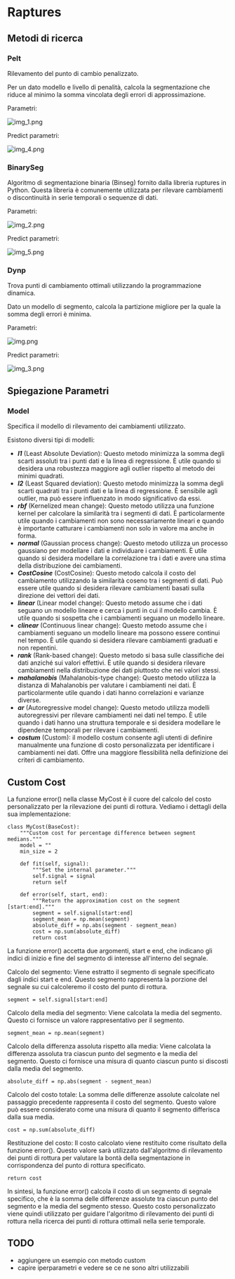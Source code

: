 # Raptures
## Metodi di ricerca
### Pelt
Rilevamento del punto di cambio penalizzato.

Per un dato modello e livello di penalità, calcola la segmentazione che riduce al minimo la somma vincolata degli errori di approssimazione.

Parametri:

![img_1.png](img/img_1.png)

Predict parametri:

![img_4.png](img/img_4.png)

### BinarySeg

Algoritmo di segmentazione binaria (Binseg) fornito dalla libreria ruptures in Python. Questa libreria è comunemente utilizzata per rilevare cambiamenti o discontinuità in serie temporali o sequenze di dati.


Parametri:

![img_2.png](img/img_2.png)

Predict parametri:

![img_5.png](img/img_5.png)

### Dynp
Trova punti di cambiamento ottimali utilizzando la programmazione dinamica.

Dato un modello di segmento, calcola la partizione migliore per la quale la somma degli errori è minima.

Parametri:


![img.png](img/img.png)

Predict parametri:

![img_3.png](img/img_3.png)

## Spiegazione Parametri
### Model
Specifica il modello di rilevamento dei cambiamenti utilizzato.

Esistono diversi tipi di modelli:

+ ***l1*** (Least Absolute Deviation): Questo metodo minimizza la somma degli scarti assoluti tra i punti dati e la linea di regressione. È utile quando si desidera una robustezza maggiore agli outlier rispetto al metodo dei minimi quadrati.
+ ***l2*** (Least Squared deviation): Questo metodo minimizza la somma degli scarti quadrati tra i punti dati e la linea di regressione. È sensibile agli outlier, ma può essere influenzato in modo significativo da essi.
+ ***rbf*** (Kernelized mean change): Questo metodo utilizza una funzione kernel per calcolare la similarità tra i segmenti di dati. È particolarmente utile quando i cambiamenti non sono necessariamente lineari e quando è importante catturare i cambiamenti non solo in valore ma anche in forma.
+ ***normal*** (Gaussian process change): Questo metodo utilizza un processo gaussiano per modellare i dati e individuare i cambiamenti. È utile quando si desidera modellare la correlazione tra i dati e avere una stima della distribuzione dei cambiamenti.
+ ***CostCosine*** (CostCosine): Questo metodo calcola il costo del cambiamento utilizzando la similarità coseno tra i segmenti di dati. Può essere utile quando si desidera rilevare cambiamenti basati sulla direzione dei vettori dei dati.
+ ***linear*** (Linear model change): Questo metodo assume che i dati seguano un modello lineare e cerca i punti in cui il modello cambia. È utile quando si sospetta che i cambiamenti seguano un modello lineare.
+ ***clinear*** (Continuous linear change): Questo metodo assume che i cambiamenti seguano un modello lineare ma possono essere continui nel tempo. È utile quando si desidera rilevare cambiamenti graduati e non repentini.
+ ***rank*** (Rank-based change): Questo metodo si basa sulle classifiche dei dati anziché sui valori effettivi. È utile quando si desidera rilevare cambiamenti nella distribuzione dei dati piuttosto che nei valori stessi.
+ ***mahalanobis*** (Mahalanobis-type change): Questo metodo utilizza la distanza di Mahalanobis per valutare i cambiamenti nei dati. È particolarmente utile quando i dati hanno correlazioni e varianze diverse.
+ ***ar*** (Autoregressive model change): Questo metodo utilizza modelli autoregressivi per rilevare cambiamenti nei dati nel tempo. È utile quando i dati hanno una struttura temporale e si desidera modellare le dipendenze temporali per rilevare i cambiamenti.
+ ***costum*** (Custom): il modello costum consente agli utenti di definire manualmente una funzione di costo personalizzata per identificare i cambiamenti nei dati. Offre una maggiore flessibilità nella definizione dei criteri di cambiamento.

## Custom Cost

La funzione error() nella classe MyCost è il cuore del calcolo del costo personalizzato per la rilevazione dei punti di rottura. Vediamo i dettagli della sua implementazione:

```
class MyCost(BaseCost):
    """Custom cost for percentage difference between segment medians."""
    model = ""
    min_size = 2

    def fit(self, signal):
        """Set the internal parameter."""
        self.signal = signal
        return self

    def error(self, start, end):
        """Return the approximation cost on the segment [start:end]."""
        segment = self.signal[start:end]
        segment_mean = np.mean(segment)
        absolute_diff = np.abs(segment - segment_mean)
        cost = np.sum(absolute_diff)
        return cost
```


La funzione error() accetta due argomenti, start e end, che indicano gli indici di inizio e fine del segmento di interesse all'interno del segnale.

Calcolo del segmento: Viene estratto il segmento di segnale specificato dagli indici start e end. Questo segmento rappresenta la porzione del segnale su cui calcoleremo il costo del punto di rottura.

```
segment = self.signal[start:end]
```

Calcolo della media del segmento: Viene calcolata la media del segmento. Questo ci fornisce un valore rappresentativo per il segmento.

```
segment_mean = np.mean(segment)
```

Calcolo della differenza assoluta rispetto alla media: Viene calcolata la differenza assoluta tra ciascun punto del segmento e la media del segmento. Questo ci fornisce una misura di quanto ciascun punto si discosti dalla media del segmento.

```
absolute_diff = np.abs(segment - segment_mean)
```

Calcolo del costo totale: La somma delle differenze assolute calcolate nel passaggio precedente rappresenta il costo del segmento. Questo valore può essere considerato come una misura di quanto il segmento differisca dalla sua media.

```
cost = np.sum(absolute_diff)
```

Restituzione del costo: Il costo calcolato viene restituito come risultato della funzione error(). Questo valore sarà utilizzato dall'algoritmo di rilevamento dei punti di rottura per valutare la bontà della segmentazione in corrispondenza del punto di rottura specificato.

```
return cost
```

In sintesi, la funzione error() calcola il costo di un segmento di segnale specifico, che è la somma delle differenze assolute tra ciascun punto del segmento e la media del segmento stesso. Questo costo personalizzato viene quindi utilizzato per guidare l'algoritmo di rilevamento dei punti di rottura nella ricerca dei punti di rottura ottimali nella serie temporale.


## TODO
- aggiungere un esempio con metodo custom
- capire iperparametri e vedere se ce ne sono altri utilizzabili

